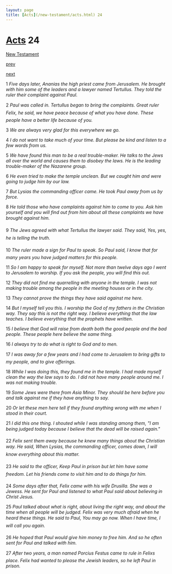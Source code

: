 ```yaml
---
layout: page
title: [Acts](/new-testament/acts.html) 24
---
```


# [Acts](/new-testament/acts.html) 24

[New Testament](/new-testament.html)


[prev](/new-testament/acts/acts-23.html)


[next](/new-testament/acts/acts-25.html)

1 _Five days later, Ananias the high priest came from Jerusalem. He brought with him some of the leaders and a lawyer named Tertullus. They told the ruler their complaint against Paul._

2 _Paul was called in. Tertullus began to bring the complaints. Great ruler Felix, he said,  we have peace because of what you have done. These people have a better life because of you._

3 _We are always very glad for this everywhere we go._

4 _I do not want to take much of your time. But please be kind and listen to a few words from us._

5 _We have found this man to be a real trouble-maker. He talks to the Jews all over the world and causes them to disobey the laws. He is the leading trouble-maker of the Nazarene group._

6 _He even tried to make the temple unclean. But we caught him and were going to judge him by our law._

7 _But Lysias the commanding officer came. He took Paul away from us by force._

8 _He told those who have complaints against him to come to you. Ask him yourself and you will find out from him about all these complaints we have brought against him._

9 _The Jews agreed with what Tertullus the lawyer said. They said, Yes, yes, he is telling the truth._

10 _The ruler made a sign for Paul to speak. So Paul said, I know that for many years you have judged matters for this people._

11 _So I am happy to speak for myself. Not more than twelve days ago I went to Jerusalem to worship. If you ask the people, you will find this out._

12 _They did not find me quarrelling with anyone in the temple. I was not making trouble among the people in the meeting houses or in the city._

13 _They cannot prove the things they have said against me here._

14 _But I myself tell you this. I worship the God of my fathers in the Christian way. They say this is not the right way. I believe everything that the law teaches. I believe everything that the prophets have written._

15 _I believe that God will raise from death both the good people and the bad people. These people here believe the same thing._

16 _I always try to do what is right to God and to men._

17 _I was away for a few years and I had come to Jerusalem to bring gifts to my people, and to give offerings._

18 _While I was doing this, they found me in the temple. I had made myself clean the way the law says to do. I did not have many people around me. I was not making trouble._

19 _Some Jews were there from Asia Minor. They should be here before you and talk against me if they have anything to say._

20 _Or let these men here tell if they found anything wrong with me when I stood in their court._

21 _I did this one thing. I shouted while I was standing among them, "I am being judged today because I believe that the dead will be raised again." _

22 _Felix sent them away because he knew many things about the Christian way. He said,  When Lysias, the commanding officer, comes down, I will know everything about this matter._

23 _He said to the officer, Keep Paul in prison but let him have some freedom. Let his friends come to visit him and to do things for him._

24 _Some days after that, Felix came with his wife Drusilla. She was a Jewess. He sent for Paul and listened to what Paul said about believing in Christ Jesus._

25 _Paul talked about what is right, about living the right way, and about the time when all people will be judged. Felix was very much afraid when he heard these things. He said to Paul, You may go now. When I have time, I will call you again._

26 _He hoped that Paul would give him money to free him. And so he often sent for Paul and talked with him._

27 _After two years, a man named Porcius Festus came to rule in Felixs place. Felix had wanted to please the Jewish leaders, so he left Paul in prison._

